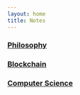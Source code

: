 ```yaml
---
layout: home
title: Notes
---
```



### [Philosophy](/notes/philosophy/index)
### [Blockchain](/notes/blockchain/index)
### [Computer Science](/notes/computer-science/index)